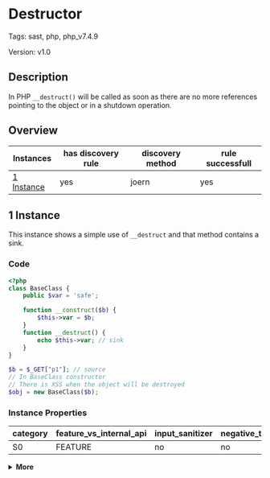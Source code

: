 [//]: # (This file is automatically generated. If you wish to make any changes, please use the JSON files and regenerate this file using the tpframework.)

# Destructor

Tags: sast, php, php_v7.4.9

Version: v1.0

## Description

In PHP  `__destruct()` will be called as soon as there are no more references pointing to the object or in a shutdown operation.

## Overview

| Instances                 | has discovery rule   | discovery method   | rule successfull   |
|---------------------------|----------------------|--------------------|--------------------|
| [1 Instance](#1-instance) | yes                  | joern              | yes                |

## 1 Instance

This instance shows a simple use of `__destruct` and that method contains a sink.

### Code

```PHP
<?php
class BaseClass {
    public $var = 'safe';

    function __construct($b) {
        $this->var = $b;
    }
    function __destruct() {
        echo $this->var; // sink
    }
}

$b = $_GET["p1"]; // source
// In BaseClass constructor
// There is XSS when the object will be destroyed
$obj = new BaseClass($b);
```

### Instance Properties

| category   | feature_vs_internal_api   | input_sanitizer   | negative_test_case   | source_and_sink   |
|------------|---------------------------|-------------------|----------------------|-------------------|
| S0         | FEATURE                   | no                | no                   | no                |

<details markdown="1">
<summary>
<b>More</b></summary>

<details markdown="1">
<summary>

### Compile
</summary>

```bash
$_main:
     ; (lines=8, args=0, vars=2, tmps=6)
     ; (before optimizer)
     ; /.../PHP/42_destructor/1_instance_42_destructor/1_instance_42_destructor.php:1-16
     ; return  [] RANGE[0..0]
0000 T2 = FETCH_R (global) string("_GET")
0001 T3 = FETCH_DIM_R T2 string("p1")
0002 ASSIGN CV0($b) T3
0003 V5 = NEW 1 string("BaseClass")
0004 SEND_VAR_EX CV0($b) 1
0005 DO_FCALL
0006 ASSIGN CV1($obj) V5
0007 RETURN int(1)
LIVE RANGES:
     5: 0004 - 0006 (new)

BaseClass::__construct:
     ; (lines=4, args=1, vars=1, tmps=1)
     ; (before optimizer)
     ; /.../PHP/42_destructor/1_instance_42_destructor/1_instance_42_destructor.php:5-7
     ; return  [] RANGE[0..0]
0000 CV0($b) = RECV 1
0001 ASSIGN_OBJ THIS string("var")
0002 OP_DATA CV0($b)
0003 RETURN null

BaseClass::__destruct:
     ; (lines=3, args=0, vars=0, tmps=1)
     ; (before optimizer)
     ; /.../PHP/42_destructor/1_instance_42_destructor/1_instance_42_destructor.php:8-10
     ; return  [] RANGE[0..0]
0000 T0 = FETCH_OBJ_R THIS string("var")
0001 ECHO T0
0002 RETURN null
```

</details>

<details markdown="1">
<summary>

### Discovery
</summary>

The discovery rule first gets all class names, where the method `__destruct` is defined.
Afterwards it collects all `NEW` calles and filters them to see which of the instanciated objects has the method `__destruct` defined.
The rule would be perfect, if we could additionally check, if one of the created objects invokes the `__destruct` method within its lifetime.

```scala
def classMethods = cpg.method.name("__destruct").astParentFullName.l
val x42 = (name, "42_destructor_iall", cpg.call("NEW").argument.filter{x => classMethods.contains(x.code.toLowerCase)}.location.toJson);
```

| discovery method   | expected accuracy   |
|--------------------|---------------------|
| joern              | FP                  |

</details>

<details markdown="1"open>
<summary>

### Measurement
</summary>

| Tool        | Comm_1   | Comm_2   | phpSAFE   | Progpilot   | RIPS   | WAP   | Ground Truth   |
|-------------|----------|----------|-----------|-------------|--------|-------|----------------|
| 08 Jun 2021 | no       | no       | no        | yes         | no     | no    | yes            |
| 22 May 2023 | no       | no       |           |             |        |       | yes            |

</details>

</details>
